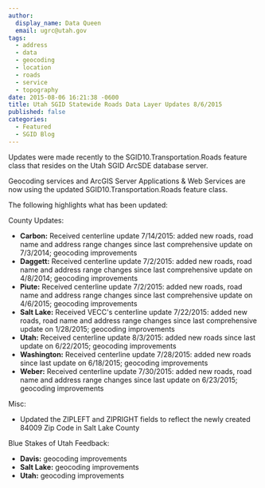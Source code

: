 ```yaml
---
author:
  display_name: Data Queen
  email: ugrc@utah.gov
tags:
  - address
  - data
  - geocoding
  - location
  - roads
  - service
  - topography
date: 2015-08-06 16:21:38 -0600
title: Utah SGID Statewide Roads Data Layer Updates 8/6/2015
published: false
categories:
  - Featured
  - SGID Blog
---
```

Updates were made recently to the SGID10.Transportation.Roads feature class that resides on the Utah SGID ArcSDE database server.

Geocoding services and ArcGIS Server Applications & Web Services are now using the updated SGID10.Transportation.Roads feature class.

The following highlights what has been updated:

County Updates:

- **Carbon:** Received centerline update 7/14/2015: added new roads, road name and address range changes since last comprehensive update on 7/3/2014; geocoding improvements
- **Daggett:** Received centerline update 7/2/2015: added new roads, road name and address range changes since last comprehensive update on 4/8/2014; geocoding improvements
- **Piute:** Received centerline update 7/2/2015: added new roads, road name and address range changes since last comprehensive update on 4/6/2015; geocoding improvements
- **Salt Lake:** Received VECC's centerline update 7/22/2015: added new roads, road name and address range changes since last comprehensive update on 1/28/2015; geocoding improvements
- **Utah:** Received centerline update 8/3/2015: added new roads since last update on 6/22/2015; geocoding improvements
- **Washington:** Received centerline update 7/28/2015: added new roads since last update on 6/18/2015; geocoding improvements
- **Weber:** Received centerline update 7/30/2015: added new roads, road name and address range changes since last update on 6/23/2015; geocoding improvements

Misc:

- Updated the ZIPLEFT and ZIPRIGHT fields to reflect the newly created 84009 Zip Code in Salt Lake County

Blue Stakes of Utah Feedback:

- **Davis:** geocoding improvements
- **Salt Lake:** geocoding improvements
- **Utah:** geocoding improvements
